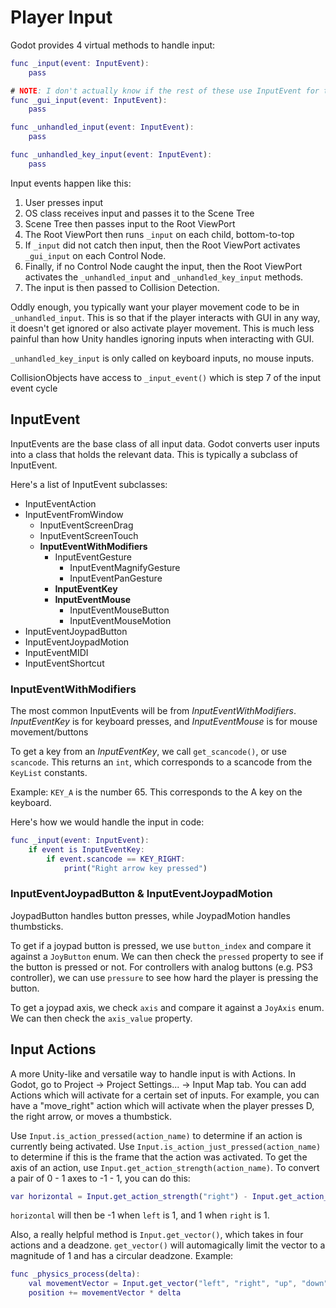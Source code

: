 # Player Input
Godot provides 4 virtual methods to handle input:
```gd
func _input(event: InputEvent):
    pass

# NOTE: I don't actually know if the rest of these use InputEvent for their type
func _gui_input(event: InputEvent):
    pass

func _unhandled_input(event: InputEvent):
    pass

func _unhandled_key_input(event: InputEvent):
    pass
```

Input events happen like this:
1. User presses input
2. OS class receives input and passes it to the Scene Tree
3. Scene Tree then passes input to the Root ViewPort
4. The Root ViewPort then runs `_input` on each child, bottom-to-top
5. If `_input` did not catch then input, then the Root ViewPort activates `_gui_input` on each Control Node.
6. Finally, if no Control Node caught the input, then the Root ViewPort activates the `_unhandled_input` and `_unhandled_key_input` methods.
7. The input is then passed to Collision Detection.

Oddly enough, you typically want your player movement code to be in `_unhandled_input`.
This is so that if the player interacts with GUI in any way,
it doesn't get ignored or also activate player movement.
This is much less painful than how Unity handles ignoring inputs when interacting with GUI.

`_unhandled_key_input` is only called on keyboard inputs, no mouse inputs.

CollisionObjects have access to `_input_event()` which is step 7 of the input event cycle

## InputEvent
InputEvents are the base class of all input data.
Godot converts user inputs into a class that holds the relevant data.
This is typically a subclass of InputEvent.

Here's a list of InputEvent subclasses:
- InputEventAction
- InputEventFromWindow
    - InputEventScreenDrag
    - InputEventScreenTouch
    - **InputEventWithModifiers**
        - InputEventGesture
            - InputEventMagnifyGesture
            - InputEventPanGesture
        - **InputEventKey**
        - **InputEventMouse**
            - InputEventMouseButton
            - InputEventMouseMotion
- InputEventJoypadButton
- InputEventJoypadMotion
- InputEventMIDI
- InputEventShortcut

### InputEventWithModifiers
The most common InputEvents will be from *InputEventWithModifiers*.
*InputEventKey* is for keyboard presses,
and *InputEventMouse* is for mouse movement/buttons

To get a key from an *InputEventKey*, we call `get_scancode()`, or use `scancode`.
This returns an `int`, which corresponds to a scancode from the `KeyList` constants.

Example: `KEY_A` is the number 65. This corresponds to the A key on the keyboard.

Here's how we would handle the input in code:
```gd
func _input(event: InputEvent):
    if event is InputEventKey:
        if event.scancode == KEY_RIGHT:
            print("Right arrow key pressed")
```

### InputEventJoypadButton & InputEventJoypadMotion
JoypadButton handles button presses, while JoypadMotion handles thumbsticks.

To get if a joypad button is pressed,
we use `button_index` and compare it against a `JoyButton` enum.
We can then check the `pressed` property to see if the button is pressed or not.
For controllers with analog buttons (e.g. PS3 controller),
we can use `pressure` to see how hard the player is pressing the button.

To get a joypad axis, we check `axis` and compare it against a `JoyAxis` enum.
We can then check the `axis_value` property.

## Input Actions
A more Unity-like and versatile way to handle input is with Actions.
In Godot, go to Project -> Project Settings... -> Input Map tab.
You can add Actions which will activate for a certain set of inputs.
For example, you can have a "move_right" action
which will activate when the player presses D, the right arrow, or moves a thumbstick.

Use `Input.is_action_pressed(action_name)` to determine if an action is currently being activated.
Use `Input.is_action_just_pressed(action_name)` to determine if this is the frame that the action was activated.
To get the axis of an action, use `Input.get_action_strength(action_name)`.
To convert a pair of 0 - 1 axes to -1 - 1, you can do this:
```gd
var horizontal = Input.get_action_strength("right") - Input.get_action_strength("left")
```
`horizontal` will then be -1 when `left` is 1, and 1 when `right` is 1.

Also, a really helpful method is `Input.get_vector()`, which takes in four actions and a deadzone.
`get_vector()` will automagically limit the vector to a magnitude of 1 and has a circular deadzone.
Example:
```gd
func _physics_process(delta):
    val movementVector = Input.get_vector("left", "right", "up", "down")
    position += movementVector * delta
```
